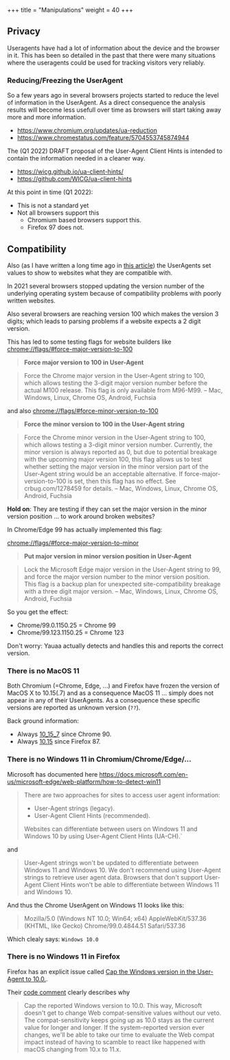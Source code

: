 +++
title = "Manipulations"
weight = 40
+++
## Privacy
Useragents have had a lot of information about the device and the browser in it. This has been so detailed in the past that there were many situations where the useragents could be used for tracking visitors very reliably.

### Reducing/Freezing the UserAgent
So a few years ago in several browsers projects started to reduce the level of information in the UserAgent. As a direct consequence the analysis results will become less usefull over time as browsers will start taking away more and more information.

- https://www.chromium.org/updates/ua-reduction
- https://www.chromestatus.com/feature/5704553745874944

The (Q1 2022) DRAFT proposal of the User-Agent Client Hints is intended to contain the information needed in a cleaner way.

- https://wicg.github.io/ua-client-hints/
- https://github.com/WICG/ua-client-hints

At this point in time (Q1 2022):
- This is not a standard yet
- Not all browsers support this
  - Chromium based browsers support this.
  - Firefox 97 does not.

## Compatibility
Also (as I have written a long time ago in [this article](https://techlab.bol.com/making-sense-user-agent-string/)) the UserAgents set values to show to websites what they are compatible with.

In 2021 several browsers stopped updating the version number of the underlying operating system because of compatibility problems with poorly written websites.

Also several browsers are reaching version 100 which makes the version 3 digits; which leads to parsing problems if a website expects a 2 digit version.

This has led to some testing flags for website builders like
[chrome://flags/#force-major-version-to-100](chrome://flags/#force-major-version-to-100)

> **Force major version to 100 in User-Agent**

> Force the Chrome major version in the User-Agent string to 100, which allows testing the 3-digit major version number before the actual M100 release. This flag is only available from M96-M99. – Mac, Windows, Linux, Chrome OS, Android, Fuchsia

and also [chrome://flags/#force-minor-version-to-100](chrome://flags/#force-minor-version-to-100)

> **Force the minor version to 100 in the User-Agent string**

> Force the Chrome minor version in the User-Agent string to 100, which allows testing a 3-digit minor version number. Currently, the minor version is always reported as 0, but due to potential breakage with the upcoming major version 100, this flag allows us to test whether setting the major version in the minor version part of the User-Agent string would be an acceptable alternative. If force-major-version-to-100 is set, then this flag has no effect. See crbug.com/1278459 for details. – Mac, Windows, Linux, Chrome OS, Android, Fuchsia

**Hold on**: They are testing if they can set the major version in the minor version position ... to work around broken websites?

In Chrome/Edge 99 has actually implemented this flag:

[chrome://flags/#force-major-version-to-minor](chrome://flags/#force-major-version-to-minor)

> **Put major version in minor version position in User-Agent**

> Lock the Microsoft Edge major version in the User-Agent string to 99, and force the major version number to the minor version position. This flag is a backup plan for unexpected site-compatibility breakage with a three digit major version. – Mac, Windows, Linux, Chrome OS, Android, Fuchsia

So you get the effect:
- Chrome/99.0.1150.25   = Chrome 99
- Chrome/99.123.1150.25 = Chrome 123

Don't worry: Yauaa actually detects and handles this and reports the correct version.

### There is no MacOS 11
Both Chromium (=Chrome, Edge, ...) and Firefox have frozen the version of MacOS X to 10.15(.7) and as a consequence MacOS 11 ... simply does not appear in any of their UserAgents.
As a consequence these specific versions are reported as unknown version (`??`).

Back ground information:
- Always [10_15_7](https://bugs.chromium.org/p/chromium/issues/detail?id=1175225) since Chrome 90.
- Always [10.15](https://developer.mozilla.org/en-US/docs/Web/HTTP/Headers/User-Agent/Firefox#macintosh) since Firefox 87.

### There is no Windows 11 in Chromium/Chrome/Edge/...
Microsoft has documented here https://docs.microsoft.com/en-us/microsoft-edge/web-platform/how-to-detect-win11

> There are two approaches for sites to access user agent information:
> - User-Agent strings (legacy).
> - User-Agent Client Hints (recommended).
>
> Websites can differentiate between users on Windows 11 and Windows 10  by using User-Agent Client Hints (UA-CH).`

and

> User-Agent strings won't be updated to differentiate between Windows 11 and Windows 10. We don't recommend using User-Agent strings to retrieve user agent data. Browsers that don't support User-Agent Client Hints won't be able to differentiate between Windows 11 and Windows 10.

And thus the Chrome UserAgent on Windows 11 looks like this:

> Mozilla/5.0 (Windows NT 10.0; Win64; x64) AppleWebKit/537.36 (KHTML, like Gecko) Chrome/99.0.4844.51 Safari/537.36

Which clealy says: `Windows 10.0`

### There is no Windows 11 in Firefox
Firefox has an explicit issue called [Cap the Windows version in the User-Agent to 10.0.](https://bugzilla.mozilla.org/show_bug.cgi?id=1693295).

Their [code comment](https://hg.mozilla.org/mozilla-central/rev/3b60746765d3)  clearly describes why
> Cap the reported Windows version to 10.0. This way, Microsoft doesn't
> get to change Web compat-sensitive values without our veto. The
> compat-sensitivity keeps going up as 10.0 stays as the current value
> for longer and longer. If the system-reported version ever changes,
> we'll be able to take our time to evaluate the Web compat impact
> instead of having to scamble to react like happened with macOS
> changing from 10.x to 11.x.
